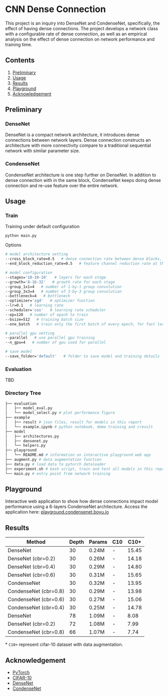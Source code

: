 
# CNN Dense Connection
This project is an inquiry into DenseNet and CondenseNet, specifically, the effect of having dense connections. The project develops a network class with a configurable rate of dense connection, as well as an empirical analysis on the effect of dense connection on network performance and training time.


## Contents

1. [Preliminary](#preliminary)
2. [Usage](#usage)
3. [Results](#results)
4. [Playground](#playground)
5. [Acknowledgement](#acknowledgement)


## Preliminary

### DenseNet
DenseNet is a compact network architecture, it introduces dense connections between network layers. Dense connection constructs an architecture with more connectivity compare to a traditional sequential network with similar parameter size.

### CondenseNet
CondenseNet architecture is one step further on DenseNet. In addition to dense connection with in the same block, CondenseNet keeps doing dense connection and re-use feature over the entire network.


## Usage

### Train
Training under default configuration
```
python main.py
```

Options
```BASH
# model architecture setting
--cross_block_rate=0.5   # dense connection rate between dense blocks, use 0 for original DenseNet and 1 for CondenseNet
--end_block_reduction_rate=0.5   # feature channel reduction rate at the end of each dense block

# model configuration
--stages='10-10-10'   # layers for each stage
--growth='8-16-32'   # growth rate for each stage
--group_1x1=4   # number of 1-by-1 group convolution
--group_3x3=4   # number of 3-by-3 group convolution
--bottleneck=4   # bottleneck
--optimizer='sgd'   # optimizer function
--lr=0.1   # learning rate
--scheduler='cos'   # learning rate scheduler
--ep=120   # number of epoch to train
--bsize=512   # training batch size
--one_batch   # train only the first batch of every epoch, for fast local code testing

# parallel gpu setting
--parallel   # use parallel gpu training
--n_gpu=4   # number of gpu used for parallel

# save model
--save_folder='default'   # folder to save model and training details
```

### Evaluation
TBD

### Directory Tree
```bash
├── evaluation
│   ├── model_eval.py
│   └── model_select.py # plot performance figure
├── example
│   ├── result # json files, result for models in this report
│   └── example.ipynb # python notebook, demo training and cresult
├── model
│   ├── architectures.py
│   ├── densenet.py
│   └── helpers.py
├── playground
│   └── README.md # information on interactive playground web app
├── augment.py # data augmentation function
├── data.py # load data to pytorch dataloader
├── experiment.sh # bash script, train and test all models in this report
└── main.py # entry point from network training
```

## Playground

Interactive web application to show how dense connections impact model performance using a 6-layers CondenseNet architecture. Access the application here: [playground.condensenet.boyu.io](http://playground.condensenet.boyu.io/)


## Results
| Method                | Depth | Params | C10 | C10+  |
|-----------------------|-------|--------|-----|-------|
| DenseNet              | 30    | 0.24M  | -   | 15.45 |
| DenseNet (cbr=0.2)    | 30    | 0.26M  | -   | 14.18 |
| DenseNet (cbr=0.4)    | 30    | 0.29M  | -   | 14.80 |
| DenseNet (cbr=0.6)    | 30    | 0.31M  | -   | 15.65 |
| CondenseNet           | 30    | 0.32M  | -   | 13.95 |
| CondenseNet (cbr=0.8) | 30    | 0.29M  | -   | 13.98 |
| CondenseNet (cbr=0.6) | 30    | 0.27M  | -   | 15.06 |
| CondenseNet (cbr=0.4) | 30    | 0.25M  | -   | 14.78 |
| DenseNet              | 78    | 1.09M  | -   | 8.08  |
| DenseNet (cbr=0.2)    | 72    | 1.08M  | -   | 7.99  |
| CondenseNet (cbr=0.8) | 66    | 1.07M  | -   | 7.74  |
\* `C10+` represent cifar-10 dataset with data augmentation.

## Acknowledgement

- [PyTorch](http://pytorch.org)
- [CIFAR-10](https://www.cs.toronto.edu/~kriz/cifar.html)
- [DenseNet](https://arxiv.org/abs/1608.06993)
- [CondenseNet](https://arxiv.org/abs/1711.09224)
